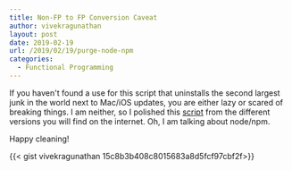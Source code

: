 ```yaml
---
title: Non-FP to FP Conversion Caveat
author: vivekragunathan
layout: post
date: 2019-02-19
url: /2019/02/19/purge-node-npm
categories:
  - Functional Programming
---
```

If you haven't found a use for this script that uninstalls the second largest junk in the world next to Mac/iOS updates, you are either lazy or scared of breaking things.  I am neither, so I polished this [script](https://gist.github.com/VivekRagunathan/15c8b3b408c8015683a8d5fcf97cbf2f) from the different versions you will find on the internet. Oh, I am talking about node/npm.

Happy cleaning!

<!--more-->

{{< gist vivekragunathan 15c8b3b408c8015683a8d5fcf97cbf2f>}}
